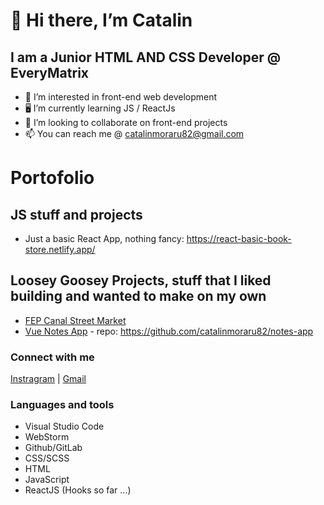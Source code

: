 # 👋 Hi there, I’m Catalin

## I am a Junior HTML AND CSS Developer @ EveryMatrix
- 👀 I’m interested in front-end web development
- 🖥️ I’m currently learning JS / ReactJs
- 💞️ I’m looking to collaborate on front-end projects
- 📫 You can reach me @ catalinmoraru82@gmail.com

# Portofolio

## JS stuff and projects
- Just a basic React App, nothing fancy: https://react-basic-book-store.netlify.app/

## Loosey Goosey Projects, stuff that I liked building and wanted to make on my own
- [FEP Canal Street Market](https://fep-calnal-street-market.vercel.app/)
- [Vue Notes App](https://noteballs-653bc.web.app/#/auth) - repo: https://github.com/catalinmoraru82/notes-app

### Connect with me
[Instragram](https://www.instagram.com/catmo.dev/) | [Gmail](catalinmoraru82@gmail.com)

### Languages and tools
- Visual Studio Code
- WebStorm
- Github/GitLab
- CSS/SCSS
- HTML
- JavaScript
- ReactJS (Hooks so far ...)

<!---
catalinmoraru82/catalinmoraru82 is a ✨ special ✨ repository because its `README.md` (this file) appears on your GitHub profile.
You can click the Preview link to take a look at your changes.
--->
